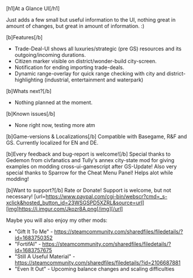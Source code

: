 [h1]At a Glance UI[/h1]

Just adds a few small but useful information to the UI, nothing great in amount of changes, but great in amount of information. :)

[b]Features[/b]
- Trade-Deal-UI shows all luxuries/strategic (pre GS) resources and its outgoing/incoming durations.
- Citizen marker visible on district/wonder-build city-screen.
- Notification for ending importing trade-deals.
- Dynamic range-overlay for quick range checking with city and district-highlighting (industrial, entertainment and waterpark)

[b]Whats next?[/b]
- Nothing planned at the moment.

[b]Known issues[/b]
- None right now, testing more atm

[b]Game-versions & Localizations[/b]
Compatible with Basegame, R&F and GS.
Currently localized for EN and DE.

[b]Every feedback and bug-report is welcome![/b]
Special thanks to Gedemon from civfanatics and Tully's annex city-state mod for giving examples on modding cross-ui-gamescript after GS-Update!
Also very special thanks to Sparrow for the Cheat Menu Panel! Helps alot while modding!

[b]Want to support?[/b]
Rate or Donate!
Support is welcome, but not necessary!
[url=https://www.paypal.com/cgi-bin/webscr?cmd=_s-xclick&hosted_button_id=23WSGSPD5XZRL&source=url][img]https://i.imgur.com/Jkozr8A.png[/img][/url]

Maybe you will also enjoy my other mods:
- "Gift It To Me" - https://steamcommunity.com/sharedfiles/filedetails/?id=1683750352
- "FortifAI" - https://steamcommunity.com/sharedfiles/filedetails/?id=1683757675
- "Still A Useful Material" - https://steamcommunity.com/sharedfiles/filedetails/?id=2106687881
- "Even It Out" - Upcoming balance changes and scaling difficulties

